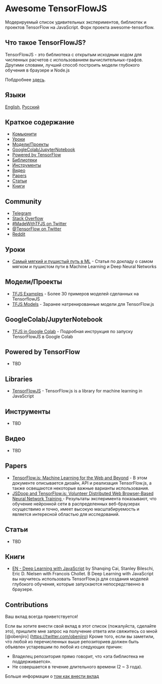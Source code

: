 # Awesome TensorFlowJS

Модерируемый список удивительных экспериментов, библиотек и проектов TensorFlow на JavaScript. Форк проекта awesome-tensorflow.

## Что такое TensorFlowJS?

TensorFlowJS - это  библиотека с открытым исходным кодом для численных расчетов с использованием вычислительных-графов. Другими словами, лучший способ построить модели глубокого обучения в браузере и Node.js

Побдробнее [здесь](https://www.tensorflow.org/js).

## Языки

[English](https://github.com/obenjiro/awesome-tensorflowjs/blob/master/README.md), 
[Русский](https://github.com/obenjiro/awesome-tensorflowjs/blob/master/README.ru.md)

## Краткое содержание

<!-- MarkdownTOC depth=4 -->
- [Комьюнити](#community)
- [Уроки](#github-tutorials)
- [Модели/Проекты](#github-projects)
- [GoogleColab/JupyterNotebook](#google-colab-jupyter)
- [Powered by TensorFlow](#github-powered-by)
- [Библиотеки](#libraries)
- [Инструменты](#tools-utils)
- [Видео](#video)
- [Papers](#papers)
- [Статьи](#blogs)
- [Книги](#books)

<!-- /MarkdownTOC -->

<a name="community" />

## Community

* [Telegram](https://t.me/tensorflow_js)
* [Stack Overflow](https://stackoverflow.com/questions/tagged/tensorflow.js)
* [#MadeWithTFJS on Twitter](https://twitter.com/search?q=%23MadeWithTFJS)
* [@TensorFlow on Twitter](https://twitter.com/tensorflow)
* [Reddit](https://www.reddit.com/r/TensorFlowJS)


<a name="github-tutorials" />

## Уроки

* [Самый мягкий и пушистый путь в ML](https://habr.com/ru/company/avito/blog/470904/) - Cтатья по докладу о самом мягком и пушистом пути в Machine Learning и Deep Neural Networks

<a name="github-projects" />

## Модели/Проекты

* [TFJS Examples](https://github.com/tensorflow/tfjs-examples) - Более 30 примеров моделей сделанных на TensorflowJS
* [TFJS Models](
https://github.com/tensorflow/tfjs-models) - Заранее натренированные модели для TensorFlow.js 

<a name="google-colab-jupyter" />

## GoogleColab/JupyterNotebook

* [TFJS in Google Colab](https://habr.com/ru/company/avito/blog/488936/) - Подробная инструкция по запуску TensorFlowJS в Google Colab

## Powered by TensorFlow

* TBD

<a name="libraries" />

## Libraries

* [TensorFlowJS](https://github.com/tensorflow/tfjs) - TensorFlow.js is a library for machine learning in JavaScript

<a name="tools-utils" />

## Инструменты

* TBD

<a name="video" />

## Видео

* TBD

<a name="papers" />

## Papers

* [
TensorFlow.js: Machine Learning for the Web and Beyond](https://arxiv.org/abs/1901.05350) - В этом документе описывается дизайн, API и реализация TensorFlow.js, а также освещаются некоторые важные варианты использования.
* [JSDoop and TensorFlow.js: Volunteer Distributed Web Browser-Based Neural Network Training
](https://arxiv.org/abs/1910.07402) - Результаты эксперимента показывают, что обучение нейронной сети в распределенных веб-браузерах осуществимо и точно, имеет высокую масштабируемость и является интересной областью для исследований.

<a name="blogs" />

## Статьи

* TBD

<a name="books" />

## Книги

* [EN - Deep Learning with JavaScript](https://www.manning.com/books/deep-learning-with-javascript) by Shanqing Cai, Stanley Bileschi, Eric D. Nielsen with Francois Chollet. В Deep Learning with JavaScript вы научитесь использовать TensorFlow.js для создания моделей глубокого обучения, которые запускаются непосредственно в браузере.

<a name="contributions" />

## Contributions

Ваш вклад всегда приветствуется!

Если вы хотите внести свой вклад в этот список (пожалуйста, сделайте это), пришлите мне запрос на получение ответа или свяжитесь со мной [@obenjiro] (https://twitter.com/obenjiro)
Кроме того, если вы заметили, что любой из перечисленных выше репозиториев должен быть объявлен устаревшим по любой из следующих причин:

* Владелец репозитория прямо говорит, что «эта библиотека не поддерживается».
* Не совершается в течение длительного времени (2 ~ 3 года).

Больше информации о [том как внести вклад](https://github.com/obenjiro/awesome-tensorflow/blob/master/contributing.md)
